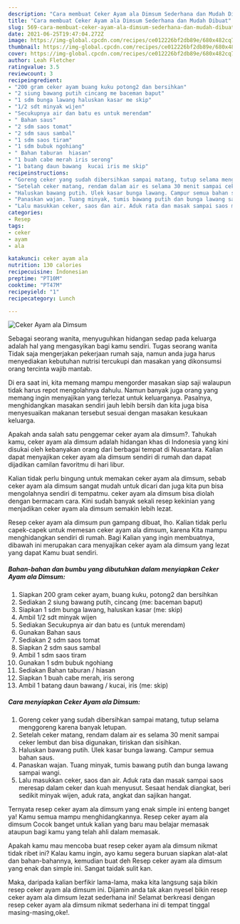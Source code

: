 ```yaml
---
description: "Cara membuat Ceker Ayam ala Dimsum Sederhana dan Mudah Dibuat"
title: "Cara membuat Ceker Ayam ala Dimsum Sederhana dan Mudah Dibuat"
slug: 569-cara-membuat-ceker-ayam-ala-dimsum-sederhana-dan-mudah-dibuat
date: 2021-06-25T19:47:04.272Z
image: https://img-global.cpcdn.com/recipes/ce012226bf2db89e/680x482cq70/ceker-ayam-ala-dimsum-foto-resep-utama.jpg
thumbnail: https://img-global.cpcdn.com/recipes/ce012226bf2db89e/680x482cq70/ceker-ayam-ala-dimsum-foto-resep-utama.jpg
cover: https://img-global.cpcdn.com/recipes/ce012226bf2db89e/680x482cq70/ceker-ayam-ala-dimsum-foto-resep-utama.jpg
author: Leah Fletcher
ratingvalue: 3.5
reviewcount: 3
recipeingredient:
- "200 gram ceker ayam buang kuku potong2 dan bersihkan"
- "2 siung bawang putih cincang me baceman baput"
- "1 sdm bunga lawang haluskan kasar me skip"
- "1/2 sdt minyak wijen"
- "Secukupnya air dan batu es untuk merendam"
- " Bahan saus"
- "2 sdm saos tomat"
- "2 sdm saus sambal"
- "1 sdm saos tiram"
- "1 sdm bubuk ngohiang"
- " Bahan taburan  hiasan"
- "1 buah cabe merah iris serong"
- "1 batang daun bawang  kucai iris me skip"
recipeinstructions:
- "Goreng ceker yang sudah dibersihkan sampai matang, tutup selama menggoreng karena banyak letupan."
- "Setelah ceker matang, rendam dalam air es selama 30 menit sampai ceker lembut dan bisa digunakan, tiriskan dan sisihkan."
- "Haluskan bawang putih. Ulek kasar bunga lawang. Campur semua bahan saus."
- "Panaskan wajan. Tuang minyak, tumis bawang putih dan bunga lawang sampai wangi."
- "Lalu masukkan ceker, saos dan air. Aduk rata dan masak sampai saos meresap dalam ceker dan kuah menyusut. Sesaat hendak diangkat, beri sedikit minyak wijen, aduk rata, angkat dan sajikan hangat."
categories:
- Resep
tags:
- ceker
- ayam
- ala

katakunci: ceker ayam ala 
nutrition: 130 calories
recipecuisine: Indonesian
preptime: "PT10M"
cooktime: "PT47M"
recipeyield: "1"
recipecategory: Lunch

---
```



![Ceker Ayam ala Dimsum](https://img-global.cpcdn.com/recipes/ce012226bf2db89e/680x482cq70/ceker-ayam-ala-dimsum-foto-resep-utama.jpg)

Sebagai seorang wanita, menyuguhkan hidangan sedap pada keluarga adalah hal yang mengasyikan bagi kamu sendiri. Tugas seorang  wanita Tidak saja mengerjakan pekerjaan rumah saja, namun anda juga harus menyediakan kebutuhan nutrisi tercukupi dan masakan yang dikonsumsi orang tercinta wajib mantab.

Di era  saat ini, kita memang mampu mengorder masakan siap saji walaupun tidak harus repot mengolahnya dahulu. Namun banyak juga orang yang memang ingin menyajikan yang terlezat untuk keluarganya. Pasalnya, menghidangkan masakan sendiri jauh lebih bersih dan kita juga bisa menyesuaikan makanan tersebut sesuai dengan masakan kesukaan keluarga. 



Apakah anda salah satu penggemar ceker ayam ala dimsum?. Tahukah kamu, ceker ayam ala dimsum adalah hidangan khas di Indonesia yang kini disukai oleh kebanyakan orang dari berbagai tempat di Nusantara. Kalian dapat menyajikan ceker ayam ala dimsum sendiri di rumah dan dapat dijadikan camilan favoritmu di hari libur.

Kalian tidak perlu bingung untuk memakan ceker ayam ala dimsum, sebab ceker ayam ala dimsum sangat mudah untuk dicari dan juga kita pun bisa mengolahnya sendiri di tempatmu. ceker ayam ala dimsum bisa diolah dengan bermacam cara. Kini sudah banyak sekali resep kekinian yang menjadikan ceker ayam ala dimsum semakin lebih lezat.

Resep ceker ayam ala dimsum pun gampang dibuat, lho. Kalian tidak perlu capek-capek untuk memesan ceker ayam ala dimsum, karena Kita mampu menghidangkan sendiri di rumah. Bagi Kalian yang ingin membuatnya, dibawah ini merupakan cara menyajikan ceker ayam ala dimsum yang lezat yang dapat Kamu buat sendiri.

<!--inarticleads1-->

##### Bahan-bahan dan bumbu yang dibutuhkan dalam menyiapkan Ceker Ayam ala Dimsum:

1. Siapkan 200 gram ceker ayam, buang kuku, potong2 dan bersihkan
1. Sediakan 2 siung bawang putih, cincang (me: baceman baput)
1. Siapkan 1 sdm bunga lawang, haluskan kasar (me: skip)
1. Ambil 1/2 sdt minyak wijen
1. Sediakan Secukupnya air dan batu es (untuk merendam)
1. Gunakan  Bahan saus
1. Sediakan 2 sdm saos tomat
1. Siapkan 2 sdm saus sambal
1. Ambil 1 sdm saos tiram
1. Gunakan 1 sdm bubuk ngohiang
1. Sediakan  Bahan taburan / hiasan
1. Siapkan 1 buah cabe merah, iris serong
1. Ambil 1 batang daun bawang / kucai, iris (me: skip)




<!--inarticleads2-->

##### Cara menyiapkan Ceker Ayam ala Dimsum:

1. Goreng ceker yang sudah dibersihkan sampai matang, tutup selama menggoreng karena banyak letupan.
1. Setelah ceker matang, rendam dalam air es selama 30 menit sampai ceker lembut dan bisa digunakan, tiriskan dan sisihkan.
1. Haluskan bawang putih. Ulek kasar bunga lawang. Campur semua bahan saus.
1. Panaskan wajan. Tuang minyak, tumis bawang putih dan bunga lawang sampai wangi.
1. Lalu masukkan ceker, saos dan air. Aduk rata dan masak sampai saos meresap dalam ceker dan kuah menyusut. Sesaat hendak diangkat, beri sedikit minyak wijen, aduk rata, angkat dan sajikan hangat.




Ternyata resep ceker ayam ala dimsum yang enak simple ini enteng banget ya! Kamu semua mampu menghidangkannya. Resep ceker ayam ala dimsum Cocok banget untuk kalian yang baru mau belajar memasak ataupun bagi kamu yang telah ahli dalam memasak.

Apakah kamu mau mencoba buat resep ceker ayam ala dimsum nikmat tidak ribet ini? Kalau kamu ingin, ayo kamu segera buruan siapkan alat-alat dan bahan-bahannya, kemudian buat deh Resep ceker ayam ala dimsum yang enak dan simple ini. Sangat taidak sulit kan. 

Maka, daripada kalian berfikir lama-lama, maka kita langsung saja bikin resep ceker ayam ala dimsum ini. Dijamin anda tak akan nyesel bikin resep ceker ayam ala dimsum lezat sederhana ini! Selamat berkreasi dengan resep ceker ayam ala dimsum nikmat sederhana ini di tempat tinggal masing-masing,oke!.

